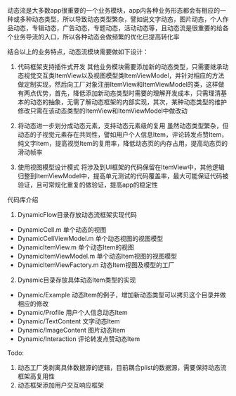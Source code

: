    动态流是大多数app很重要的一个业务模块，app内各种业务形态都会有相应的一种或多种动态类型，所以导致动态类型繁杂，譬如说文字动态，图片动态，个人作品动态，专辑动态，广告动态，专题动态，活动动态等，且动态流是很重要的给各个业务导流的入口，所以各种动态会做频繁的优化已提高转化率

结合以上的业务特点，动态流模块需要做如下设计：

1. 代码框架支持插件式开发
   其他业务模块需要添加新的动态类型，只需要继承动态视觉交互类ItemView以及视图模型类ItemViewModel，并针对相应的方法做定制实现，然后向工厂对象注册ItemView和ItemViewModel的类，这样做有两点优势，首先，降低添加新动态类型时需要的理解开发成本，只需理清基本的动态的抽象，无需了解动态框架的内部实现，其次，某种动态类型的维护修改只需在该动态类型的ItemView和ItemViewModel中做改动

2. 将动态进一步划分成动态元素，支持动态元素级的复用
   虽然动态类型繁杂，但动态的子视觉元素存在共同性，譬如用户个人信息Item，评论转发点赞Item，纯文字Item，提高视觉Item的复用率，降低动态页的内存占用，提高动态页的滑动帧率

3. 使用视图模型设计模式
   将涉及到UI框架的代码保留在ItemView中，其他逻辑归整到ItemViewModel中，提高单元测试的代码覆盖率，最大可能保证代码被验证，且可常规化重复的做验证，提高app的稳定性

代码库介绍

1. DynamicFlow目录存放动态流框架实现代码
- DynamicCell.m 单个动态的视图
- DynamicCellViewModel.m 单个动态视图的视图模型
- DynamicItemView.m 单个动态Item的视图
- DynamicItemViewModel.m 单个动态Item视图的视图模型
- DynamicItemViewFactory.m 动态Item视图及模型的工厂

2. Dynamic目录存放具体动态Item类型的实现
- Dynamic/Example 动态Item的例子，增加新动态类型可以拷贝这个目录并做相应的修改
- Dynamic/Profile 用户个人信息动态Item
- Dynamic/TextContent 文字动态Item
- Dynamic/ImageContent 图片动态Item
- Dynamic/Interaction 评论转发点赞动态Item

Todo:
1. 动态工厂类剥离具体数据源的逻辑，目前耦合plist的数据源，需要保持动态流框架高复用性
2. 动态框架添加用户交互响应框架
